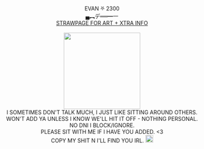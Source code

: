 <div align="center"> 
<img src="https://gifcity.carrd.co/assets/images/gallery04/048eb1cd.gif?v=e3c0bc0f" width="16"> EVAN ⛧ 2300 <img src="https://gifcity.carrd.co/assets/images/gallery04/048eb1cd.gif?v=e3c0bc0f" width="16"> <br/>
  ▄︻デ══━一 <br/>
  <div class="clickable-div">
    <a href="https://machetes.straw.page">STRAWPAGE FOR ART + XTRA INFO</a>
       <br> <br>
       <img src="https://i.imgur.com/a8RBr52.png" width="200">
       <br> I SOMETIMES DON'T TALK MUCH, I JUST LIKE SITTING AROUND OTHERS. 
       <br> WON'T ADD YA UNLESS I KNOW WE'LL HIT IT OFF - NOTHING PERSONAL.
    <br> NO DNI I BLOCK/IGNORE.
    <br> PLEASE SIT WITH ME IF I HAVE YOU ADDED. <3
       <br> COPY MY SHIT N I'LL FIND YOU IRL. <img src="https://confettiguts.gay/graphics/graphicsimg/hxQF9yX.gif" width="20">
       
</div>
<br>

